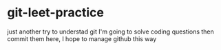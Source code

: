 # git-leet-practice
just another try to understad git
I'm going to solve coding questions then commit them here, I hope to manage github this way
